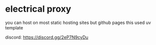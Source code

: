 # electrical proxy
you can host on most static hosting sites but github pages
this used uv template

discord: https://discord.gg/2eP7N9cyDu
